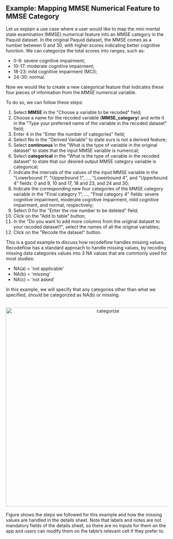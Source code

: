 ## Example: Mapping MMSE Numerical Feature to MMSE Category

Let us explain a use case where a user would like to map the mini mental state examination (MMSE) numerical feature into an MMSE category in the Paquid dataset.
In the original Paquid dataset, the MMSE comes as a number between 0 and 30, with higher scores indicating better cognitive function. 
We can categorize the total scores into ranges, such as:

- 0-9: severe cognitive impairment;
- 10-17: moderate cognitive impairment;
- 18-23: mild cognitive impairment (MCI);
- 24-30: normal.

Now we would like to create a new categorical feature that indicates these four pieces of information from the MMSE numerical variable.

To do so, we can follow these steps:

1. Select **MMSE** in the "Choose a variable to be recoded" field;
2. Choose a name for the recoded variable (**MMSE_category**) and write it in the "Type your preferred name of the variable in the recoded dataset" field;
3. Enter 4 in the "Enter the number of categories" field;
4. Select No in the "Derived Variable" to state ours is not a derived feature;
5. Select **continuous** in the "What is the type of variable in the original dataset" to state that the input MMSE variable is numerical;
6. Select **categorical** in the "What is the type of variable in the recoded dataset" to state that our desired output MMSE category variable is categorical;
7. Indicate the intervals of the values of the input MMSE variable in the "Lowerbound 1", "Upperbound 1", ..., "Lowerbound 4", and "Upperbound 4" fields: 0 and 9, 10 and 17, 18 and 23, and 24 and 30;
8. Indicate the corresponding new four categories of the MMSE category variable in the "Final category 1", ..., "Final category 4" fields: severe cognitive impairment, moderate cognitive impairment, mild cognitive impairment, and normal, respectively;
9. Select 0 for the "Enter the row number to be deleted" field;
10. Click on the "Add to table" button;
11. In the "Do you want to add more columns from the original dataset to your recoded dataset?", select the names of all the original variables;
12. Click on the "Recode the dataset" button.

This is a good example to discuss how recodeflow handles missing values. Recodeflow has a standard approach to handle missing values, by recoding missing data categories values into 3 NA values that are commonly used for most studies:

- NA(a) = 'not applicable'
- NA(b) = 'missing'
- NA(c) = 'not asked'

In this example, we will specify that any categories other than what we specified, should be categorized as NA(b) or missing.

<br>

<div style="text-align: center;">
<img width="620" alt="categorize" src="https://github.com/user-attachments/assets/b0af4321-001d-4a5a-985b-5559b667cad3">
</div>
<br>
Figure shows the steps we followed for this example and how the missing values are handled in the details sheet. Note that labels and notes are not mandatory fields of the details sheet, so there are no inputs for them on the app and users can modify them on the table’s relevant cell if they prefer to.



